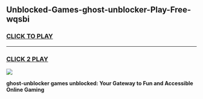 
## Unblocked-Games-ghost-unblocker-Play-Free-wqsbi
<h3>
<a href="https://premium76.site?title=ghost-unblocker&ref=12A">CLICK TO PLAY</a></h3>
<hr>

<h3>
<a href="https://premium76.site?title=ghost-unblocker&ref=12A">CLICK 2 PLAY</a>
  
</h3>

<a href="https://premium76.site?title=ghost-unblocker&ref=12A"><img src="https://clearcache.store/games.png"></a>


**ghost-unblocker games unblocked: Your Gateway to Fun and Accessible Online Gaming**
